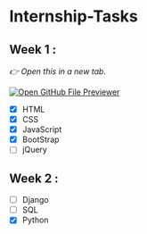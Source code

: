 # Internship-Tasks

## Week 1 :

*👉 Open this in a new tab.*

[![Open GitHub File Previewer](https://img.shields.io/badge/Open-File%20Previewer-blue?style=for-the-badge&logo=github)](https://web-file-previewer-easily.lovable.app/)



- [x] HTML 
- [x] CSS
- [x] JavaScript
- [x] BootStrap
- [ ] jQuery

## Week 2 :

- [ ] Django
- [ ] SQL
- [x] Python
